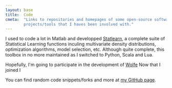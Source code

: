 ```yaml
---
layout: base
title:  Code
cmeta:  "Links to repositories and homepages of some open-source software
        projects/tools that I haves been involved with."
---
```


I used to code a lot in Matlab and developped [Statlearn][statlearn], a complete suite of Statistical Learning functions inculing multivariate 
density distributions, optimization algorithms, model selection, etc. Although quite complete, this toolbox in no more maintained as 
I switched to Python, Scala and Lua.

Hopefully, I'm going to participate in the development of [Wolfe][wolfe]
Now that I joined 
l


You can find random code snippets/forks and more at [my GitHub
page][github]. 





[statlearn]: http://statlearn.free.fr
[wolfe]: https://github.com/wolfe-pack/wolfe
[github]: https://github.com/gbouchar
